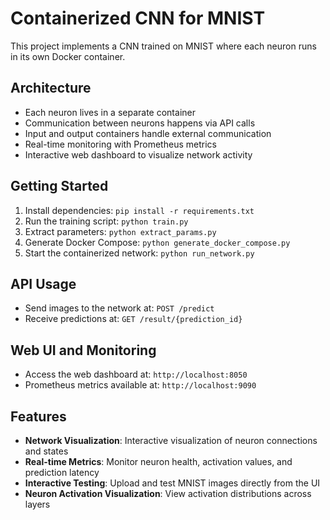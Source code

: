 # Containerized CNN for MNIST

This project implements a CNN trained on MNIST where each neuron runs in its own Docker container.

## Architecture
- Each neuron lives in a separate container
- Communication between neurons happens via API calls
- Input and output containers handle external communication
- Real-time monitoring with Prometheus metrics
- Interactive web dashboard to visualize network activity

## Getting Started
1. Install dependencies: `pip install -r requirements.txt`
2. Run the training script: `python train.py`
3. Extract parameters: `python extract_params.py`
4. Generate Docker Compose: `python generate_docker_compose.py`
5. Start the containerized network: `python run_network.py`

## API Usage
- Send images to the network at: `POST /predict`
- Receive predictions at: `GET /result/{prediction_id}`

## Web UI and Monitoring
- Access the web dashboard at: `http://localhost:8050`
- Prometheus metrics available at: `http://localhost:9090`

## Features
- **Network Visualization**: Interactive visualization of neuron connections and states
- **Real-time Metrics**: Monitor neuron health, activation values, and prediction latency
- **Interactive Testing**: Upload and test MNIST images directly from the UI
- **Neuron Activation Visualization**: View activation distributions across layers 